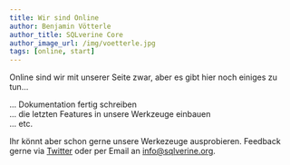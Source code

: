 ```yaml
---
title: Wir sind Online
author: Benjamin Vötterle
author_title: SQLverine Core
author_image_url: /img/voetterle.jpg
tags: [online, start]
---
```


Online sind wir mit unserer Seite zwar, aber es gibt hier noch einiges zu tun...  
  
... Dokumentation fertig schreiben  
... die letzten Features in unsere Werkzeuge einbauen  
... etc.   
  
Ihr könnt aber schon gerne unsere Werkezeuge ausprobieren. Feedback gerne via [Twitter](https://twitter.com/sqlverine) oder per Email an info@sqlverine.org.
